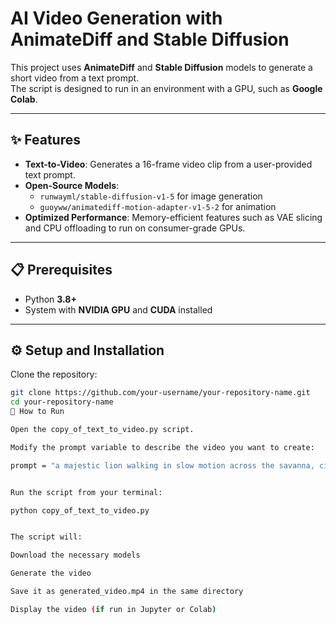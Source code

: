 # AI Video Generation with AnimateDiff and Stable Diffusion

This project uses **AnimateDiff** and **Stable Diffusion** models to generate a short video from a text prompt.  
The script is designed to run in an environment with a GPU, such as **Google Colab**.

---

## ✨ Features

- **Text-to-Video**: Generates a 16-frame video clip from a user-provided text prompt.  
- **Open-Source Models**:  
  - `runwayml/stable-diffusion-v1-5` for image generation  
  - `guoyww/animatediff-motion-adapter-v1-5-2` for animation  
- **Optimized Performance**: Memory-efficient features such as VAE slicing and CPU offloading to run on consumer-grade GPUs.

---

## 📋 Prerequisites

- Python **3.8+**
- System with **NVIDIA GPU** and **CUDA** installed

---

## ⚙️ Setup and Installation

Clone the repository:

```bash
git clone https://github.com/your-username/your-repository-name.git
cd your-repository-name
🚀 How to Run

Open the copy_of_text_to_video.py script.

Modify the prompt variable to describe the video you want to create:

prompt = "a majestic lion walking in slow motion across the savanna, cinematic lighting"


Run the script from your terminal:

python copy_of_text_to_video.py


The script will:

Download the necessary models

Generate the video

Save it as generated_video.mp4 in the same directory

Display the video (if run in Jupyter or Colab)
